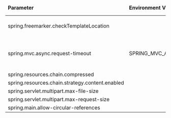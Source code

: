 <table>
  <thead>
      <tr>
          <td style="width: 25%"><b>Parameter</b></td><td style="width: 30%"><b>Environment Variable</b></td><td style="width: 15%"><b>Default Value</b></td><td style="width: 30%"><b>Description</b></td>
      </tr>
  </thead>
  <tbody>
      <tr>
          <td>spring.freemarker.checkTemplateLocation</td>
          <td></td>
          <td>false</td>
          <td>spring freemaker configuration</td>
      </tr>
      <tr>
          <td>spring.mvc.async.request-timeout</td>
          <td>SPRING_MVC_ASYNC_REQUEST_TIMEOUT</td>
          <td>30000</td>
          <td>The default timeout for asynchronous requests in milliseconds</td>
      </tr>
      <tr>
          <td>spring.resources.chain.compressed</td>
          <td></td>
          <td>true</td>
          <td></td>
      </tr>
      <tr>
          <td>spring.resources.chain.strategy.content.enabled</td>
          <td></td>
          <td>true</td>
          <td></td>
      </tr>
      <tr>
          <td>spring.servlet.multipart.max-file-size</td>
          <td></td>
          <td>50MB</td>
          <td></td>
      </tr>
      <tr>
          <td>spring.servlet.multipart.max-request-size</td>
          <td></td>
          <td>50MB</td>
          <td></td>
      </tr>
      <tr>
          <td>spring.main.allow-circular-references</td>
          <td></td>
          <td>true</td>
          <td></td>
      </tr>
  </tbody>
</table>
